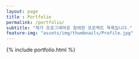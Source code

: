 ```yaml
--- 
layout: page
title : Portfolio 
permalink: /portfolio/
subtitle: "제가 프로그래머로 참여한 프로젝트 목록입니다." 
feature-img: "assets/img/thumbnails/Profile.jpg"
---
```


{% include portfolio.html %}